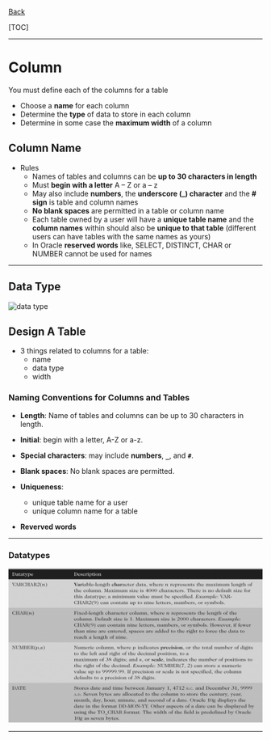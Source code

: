 [Back](../index.md)

[TOC]

---

# Column

You must define each of the columns for a table
- Choose a **name** for each column
- Determine the **type** of data to store in each column
- Determine in some case the **maximum width** of a column

## Column Name

- Rules
    - Names of tables and columns can be **up to 30 characters in length**
    - Must **begin with a letter** A – Z or a – z
    - May also include **numbers**, the **underscore (_) character** and the **# sign** is table and column names
    - **No blank spaces** are permitted in a table or column name
    - Each table owned by a user will have a **unique table name** and the **column names** within should also be **unique to that table** (different users can have tables with the same names as yours)
    - In Oracle **reserved words** like, SELECT, DISTINCT, CHAR or NUMBER cannot be used for names

---

## Data Type

![data type](../pic/DDL/column/data_type.jpg)


## Design A Table

- 3 things related to columns for a table:
    - name
    - data type
    - width

### Naming Conventions for Columns and Tables

- **Length**: Name of tables and columns can be up to 30 characters in length.

- **Initial**: begin with a letter, A-Z or a-z.

- **Special characters**: may include **numbers**, **`_`**, and **`#`**.

- **Blank spaces**: No blank spaces are permitted.

- **Uniqueness**: 
    - unique table name for a user
    - unique column name for a table

- **Reverved words**

---


### Datatypes

![datatypes](../_pic/table/create_table/datatypes.jpg)

---
